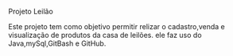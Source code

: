 Projeto Leilão

Este projeto tem como objetivo permitir relizar o cadastro,venda e visualização 
de produtos da casa de leilões.
ele faz uso do Java,mySql,GitBash e GitHub.


